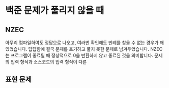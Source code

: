 # 백준 문제가 풀리지 않을 때
## NZEC
아무리 컴파일하여도 정답으로 나오고, 여러번 확인해도 반례를 찾을 수 없는 경우가 꽤 있었습니다. 답답함에 결국 문제를 포기하고 풀지 못한 문제로 남겨두었습니다.
NZEC는 프로그램이 종료될 때 정상적으로 0을 반환하지 않고 종료된 것을 의미합니다. 문제의 입력 형식과 소스코드의 입력 형식이 다른 

## 표현 문제
